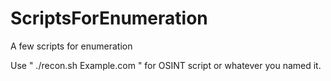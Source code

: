 # ScriptsForEnumeration
A few scripts for enumeration

Use " ./recon.sh Example.com " for OSINT script or whatever you named it.
